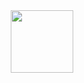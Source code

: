 

<div id="header" align="center">
  <img src="https://github.com/Iecn/Iecn/blob/9492b1719fae32cd92917bc36bdb0b2a72db71c9/images/34a8920afb7dd19accfca4faed7be772-modified.png" width="100"/>
</div>
